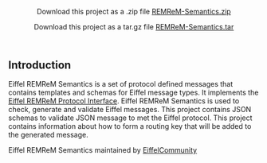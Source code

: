 <div id="header_wrap" class="outer">

<header class="inner">

<section id="downloads">

Download this project as a .zip file [REMReM-Semantics.zip
](https://github.com/eiffel-community/eiffel-remrem-semantics/zipball/master) 

Download this project as a tar.gz file [REMReM-Semantics.tar
](https://github.com/eiffel-community/eiffel-remrem-semantics/tarball/master)

</header>

</div>

<div id="main_content_wrap" class="outer">

<section id="main_content" class="inner">

## Introduction

Eiffel REMReM Semantics is a set of protocol defined messages that contains templates and schemas for Eiffel message types. It implements the [Eiffel REMReM Protocol Interface](https://eiffel-community.github.io/eiffel-remrem-protocol-interface/). Eiffel REMReM Semantics is used to check, generate and validate Eiffel messages. This project contains JSON schemas to validate JSON message to met the Eiffel protocol. This project contains information about how to form a routing key that will be added to the generated message.

</section>

</div>

<div id="footer_wrap" class="outer">

<footer class="inner">


Eiffel REMReM Semantics maintained by [EiffelCommunity](https://github.com/eiffel-community)

</footer>

</div>